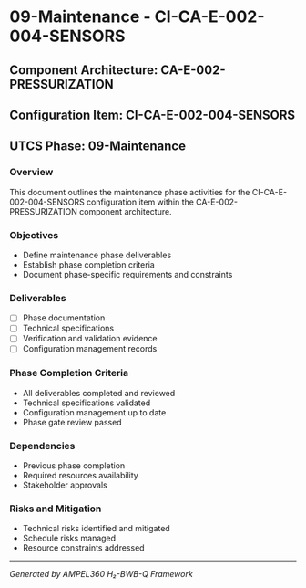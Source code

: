 # 09-Maintenance - CI-CA-E-002-004-SENSORS

## Component Architecture: CA-E-002-PRESSURIZATION
## Configuration Item: CI-CA-E-002-004-SENSORS
## UTCS Phase: 09-Maintenance

### Overview
This document outlines the maintenance phase activities for the CI-CA-E-002-004-SENSORS configuration item within the CA-E-002-PRESSURIZATION component architecture.

### Objectives
- Define maintenance phase deliverables
- Establish phase completion criteria
- Document phase-specific requirements and constraints

### Deliverables
- [ ] Phase documentation
- [ ] Technical specifications
- [ ] Verification and validation evidence
- [ ] Configuration management records

### Phase Completion Criteria
- All deliverables completed and reviewed
- Technical specifications validated
- Configuration management up to date
- Phase gate review passed

### Dependencies
- Previous phase completion
- Required resources availability
- Stakeholder approvals

### Risks and Mitigation
- Technical risks identified and mitigated
- Schedule risks managed
- Resource constraints addressed

---
*Generated by AMPEL360 H₂-BWB-Q Framework*

